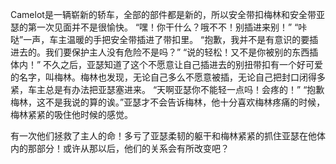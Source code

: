 
   Camelot是一辆崭新的轿车，全部的部件都是新的，所以安全带扣梅林和安全带亚瑟的第一次见面并不是很愉快。
   “嘿！你干什么？哦不不！别插进来别！”
   “咔哒”一声，车主温暖的手把安全带插进了带扣里。
   “抱歉，我并不是有意识的要插进去的。我们要保护主人没有危险不是吗？”
   “说的轻松！又不是你被别的东西插体内！”
   不久之后，亚瑟知道了这个不愿意让自己插进去的别扭带扣有一个好可爱的名字，叫梅林。梅林也发现，无论自己多么不愿意被插，无论自己把封口闭得多紧，车主总是有办法把亚瑟塞进来。
   “天啊亚瑟你不能轻一点吗！会疼的！”
   “抱歉梅林，这不是我说的算的诶。”亚瑟才不会告诉梅林，他十分喜欢梅林疼痛的时候，梅林紧紧的吸住他时候的感觉。


   有一次他们拯救了主人的命！多亏了亚瑟柔韧的躯干和梅林紧紧的抓住亚瑟在他体内的那部分！或许从那以后，他们的关系会有所改变吧？
